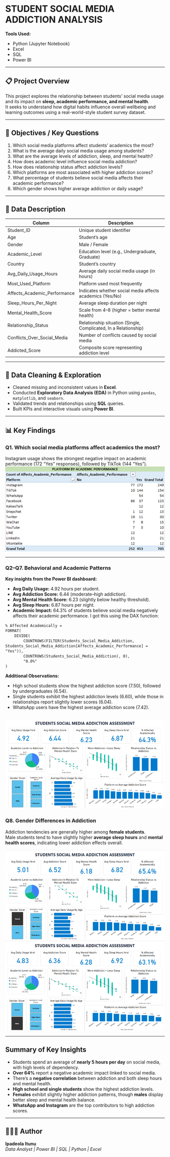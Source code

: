 # STUDENT SOCIAL MEDIA ADDICTION ANALYSIS  

**Tools Used:**  
- Python (Jupyter Notebook)  
- Excel  
- SQL  
- Power BI  

---

## 📋 Project Overview  
This project explores the relationship between students’ social media usage and its impact on **sleep, academic performance, and mental health**.  
It seeks to understand how digital habits influence overall wellbeing and learning outcomes using a real-world-style student survey dataset.

---

## 🎯 Objectives / Key Questions  
1. Which social media platforms affect students’ academics the most?  
2. What is the average daily social media usage among students?  
3. What are the average levels of addiction, sleep, and mental health?  
4. How does academic level influence social media addiction?  
5. How does relationship status affect addiction levels?  
6. Which platforms are most associated with higher addiction scores?  
7. What percentage of students believe social media affects their academic performance?  
8. Which gender shows higher average addiction or daily usage?  

---

## 🧩 Data Description  

| Column | Description |
|---------|--------------|
| Student_ID | Unique student identifier |
| Age | Student’s age |
| Gender | Male / Female |
| Academic_Level | Education level (e.g., Undergraduate, Graduate) |
| Country | Student’s country |
| Avg_Daily_Usage_Hours | Average daily social media usage (in hours) |
| Most_Used_Platform | Platform used most frequently |
| Affects_Academic_Performance | Indicates whether social media affects academics (Yes/No) |
| Sleep_Hours_Per_Night | Average sleep duration per night |
| Mental_Health_Score | Scale from 4–8 (higher = better mental health) |
| Relationship_Status | Relationship situation (Single, Complicated, In a Relationship) |
| Conflicts_Over_Social_Media | Number of conflicts caused by social media |
| Addicted_Score | Composite score representing addiction level |

---

## 🧮 Data Cleaning & Exploration  
- Cleaned missing and inconsistent values in **Excel**.  
- Conducted **Exploratory Data Analysis (EDA)** in Python using `pandas`, `matplotlib`, and `seaborn`.  
- Validated trends and relationships using **SQL** queries.  
- Built KPIs and interactive visuals using **Power BI**.

---

## 📊 Key Findings  

### Q1. Which social media platforms affect academics the most?  
Instagram usage shows the strongest negative impact on academic performance (172 “Yes” responses), followed by TikTok (144 “Yes”).  
![Platforms Effect](images/platform-effetcs.png)  

---

### Q2–Q7. Behavioral and Academic Patterns  

**Key insights from the Power BI dashboard:**  
- **Avg Daily Usage:** 4.92 hours per student.  
- **Avg Addiction Score:** 6.44 (moderate–high addiction).  
- **Avg Mental Health Score:** 6.23 (slightly below healthy threshold).  
- **Avg Sleep Hours:** 6.87 hours per night.  
- **Academic Impact:** 64.3% of students believe social media negatively affects their academic performance. I got this using the DAX function:
```DAX
% Affected Academically = 
FORMAT(
    DIVIDE(
        COUNTROWS(FILTER(Students_Social_Media_Addiction, Students_Social_Media_Addiction[Affects_Academic_Performance] = "Yes")),
        COUNTROWS(Students_Social_Media_Addiction), 0),
        "0.0%"
)
```
**Additional Observations:**  
- High school students show the highest addiction score (7.50), followed by undergraduates (6.54).  
- Single students exhibit the highest addiction levels (6.60), while those in relationships report slightly lower scores (6.04).  
- WhatsApp users have the highest average addiction score (7.42).  

![Dashboard](images/dashboard.png)  
---

### Q8. Gender Differences in Addiction  

Addiction tendencies are generally higher among **female students**.  
Male students tend to have slightly higher **average sleep hours** and **mental health scores**, indicating lower addiction effects overall.  

![Female Slicer](images/femaleSlicer.png)  
![Male Slicer](images/maleSlicer.png)  

---

## Summary of Key Insights  
- Students spend an average of **nearly 5 hours per day** on social media, with high levels of dependency.  
- **Over 64%** report a negative academic impact linked to social media.  
- There’s a **negative correlation** between addiction and both sleep hours and mental health.  
- **High school and single students** show the highest addiction levels.  
- **Females** exhibit slightly higher addiction patterns, though **males** display better sleep and mental health balance.  
- **WhatsApp and Instagram** are the top contributors to high addiction scores.  

---

## 👩🏽‍💻 Author  
**Ipadeola Itunu**  
_Data Analyst | Power BI | SQL | Python | Excel_  
